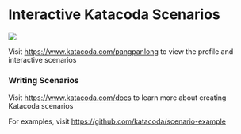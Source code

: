 # Interactive Katacoda Scenarios

[![](http://shields.katacoda.com/katacoda/pangpanlong/count.svg)](https://www.katacoda.com/pangpanlong "Get your profile on Katacoda.com")

Visit https://www.katacoda.com/pangpanlong to view the profile and interactive scenarios

### Writing Scenarios
Visit https://www.katacoda.com/docs to learn more about creating Katacoda scenarios

For examples, visit https://github.com/katacoda/scenario-example
